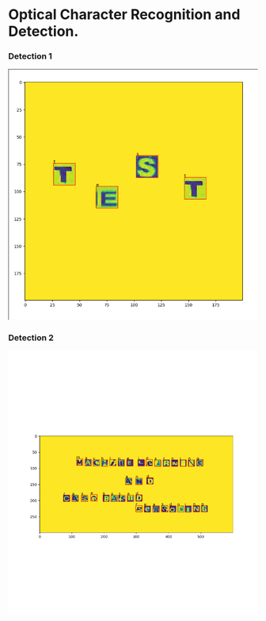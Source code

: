 # Optical Character Recognition and Detection.


### Detection 1

![Detection 1](https://github.com/martinbg1/ocr/blob/master/result/result-img-1.png)

### Detection 2

![Detection 2](https://github.com/martinbg1/ocr/blob/master/result/result-img-2.png)
